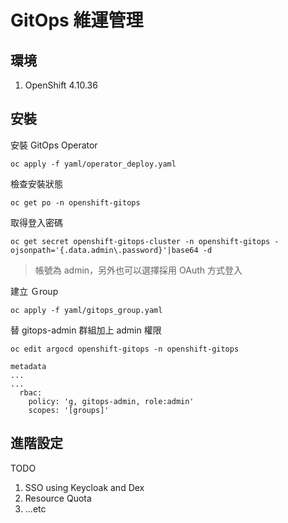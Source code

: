 # GitOps 維運管理

## 環境
1. OpenShift 4.10.36

## 安裝

安裝 GitOps Operator
```
oc apply -f yaml/operator_deploy.yaml
```

檢查安裝狀態
```
oc get po -n openshift-gitops
```

取得登入密碼
```
oc get secret openshift-gitops-cluster -n openshift-gitops -ojsonpath='{.data.admin\.password}'|base64 -d
```
> 帳號為 admin，另外也可以選擇採用 OAuth 方式登入

建立 Ｇroup
```
oc apply -f yaml/gitops_group.yaml
```

替 gitops-admin 群組加上 admin 權限
```
oc edit argocd openshift-gitops -n openshift-gitops
```
```
metadata
...
...
  rbac:
    policy: 'g, gitops-admin, role:admin'
    scopes: '[groups]'
```

## 進階設定

TODO
1. SSO using Keycloak and Dex
2. Resource Quota
3. ...etc